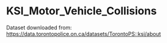 # KSI_Motor_Vehicle_Collisions
 
Dataset downloaded from: 
https://data.torontopolice.on.ca/datasets/TorontoPS::ksi/about
